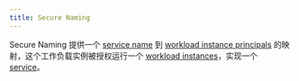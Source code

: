 ```yaml
---
title: Secure Naming
---
```

Secure Naming 提供一个 [service name](#service-name) 到 [workload instance principals](#workload-instance-principal) 的映射，这个工作负载实例被授权运行一个 [workload instances](#workload-instance)，实现一个 [service](#service)。
